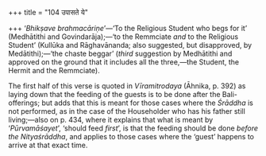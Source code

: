+++
title = "104 उपासते ये"

+++
‘*Bhikṣave brahmacāriṇe*’—‘To the Religious Student who begs for it’
(Medhātithi and Govindarāja);—‘to the Remmciate *and* to the Religious
Student’ (Kullūka and Rāghavānanda; also suggested, but disapproved, by
Medātithi);—‘the chaste beggar’ (*third* suggestion by Medhātithi and
approved on the ground that it includes all the three,—the Student, the
Hermit and the Remmciate).

The first half of this verse is quoted in *Vīramitrodaya* (Āhnika, p.
392) as laying down that the feeding of the guests is to be done after
the Bali-offerings; but adds that this is meant for those cases where
the *Śrāddha* is not performed, as in the case of the Householder who
has his father still living;—also on p. 434, where it explains that what
is meant by ‘*Pūrvamāśayet*’, ‘should feed *first*’, is that the feeding
should be done *before the Nityaśrāddha*, and applies to those cases
where the ‘guest’ happens to arrive at that exact time.


